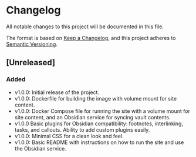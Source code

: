 # Changelog

All notable changes to this project will be documented in this file.

The format is based on [Keep a Changelog](https://keepachangelog.com/en/1.1.0/),
and this project adheres to [Semantic Versioning](https://semver.org/spec/v2.0.0.html).

## [Unreleased]

### Added

- v1.0.0: Initial release of the project.
- v1.0.0: Dockerfile for building the image with volume mount for site content.
- v1.0.0: Docker Compose file for running the site with a volume mount for site content, and an Obsidian service for syncing vault contents.
- v1.0.0 Basic plugins for Obsidian compatibility: footnotes, interlinking, tasks, and callouts. Ability to add custom plugins easily.
- v1.0.0: Minimal CSS for a clean look and feel.
- v1.0.0: Basic README with instructions on how to run the site and use the Obsidian service.